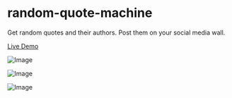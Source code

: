 # random-quote-machine
Get random quotes and their authors. Post them on your social media wall.

[Live Demo](https://codepen.io/darush/full/WjqooB/)

![Image](../master/img/screenshot1.png)

![Image](../master/img/screenshot2.png)

![Image](../master/img/screenshot3.png)
